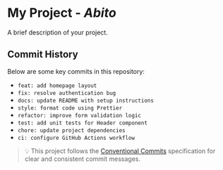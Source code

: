 # My Project - *Abito*

A brief description of your project.

## Commit History

Below are some key commits in this repository:

- `feat: add homepage layout`  
- `fix: resolve authentication bug`  
- `docs: update README with setup instructions`  
- `style: format code using Prettier`  
- `refactor: improve form validation logic`  
- `test: add unit tests for Header component`  
- `chore: update project dependencies`  
- `ci: configure GitHub Actions workflow`  

> 💡 This project follows the [Conventional Commits](https://www.conventionalcommits.org/en/v1.0.0/) specification for clear and consistent commit messages.
